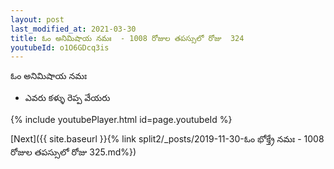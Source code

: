 ```yaml
---
layout: post
last_modified_at: 2021-03-30
title: ఓం అనిమిషాయ నమః  - 1008 రోజుల తపస్సులో రోజు  324
youtubeId: o1O6GDcq3is
---
```

 
 
 ఓం అనిమిషాయ నమః  
 
 -  ఎవరు కళ్ళు రెప్ప వేయరు 
 
  
 
  
 
 
 
 
 
 


{% include youtubePlayer.html id=page.youtubeId %}
 
[Next]({{ site.baseurl }}{% link  split2/_posts/2019-11-30-ఓం భోక్త్రే నమః  - 1008 రోజుల తపస్సులో రోజు  325.md%})
 
